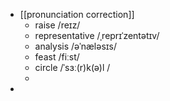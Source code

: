 - [[pronunciation correction]]
	- raise /reɪz/
	- representative /ˌreprɪˈzentətɪv/
	- analysis /əˈnæləsɪs/
	- feast /fiːst/
	- circle /ˈsɜː(r)k(ə)l /
	-
-